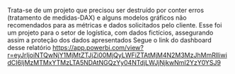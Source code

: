 Trata-se de um projeto que precisou ser destruído por conter erros (tratamento de medidas-DAX) e alguns modelos gráficos não recomendados para as métricas e dados solicitados pelo cliente.
Esse foi um projeto para o setor de logística, com dados fictícios, assegurando assim a proteção dos dados apresentados
Segue o link do dashboard desse relatório
https://app.powerbi.com/view?r=eyJrIjoiNTQwNjY1MjMtZTJjZi00MjQyLWFiZTAtMjM4N2M3MzJhMmRlIiwidCI6IjMzMTMxYTMzLTA5NDAtNGQzYy04NTdjLWJjNjkwNmI2YzY0YSJ9
